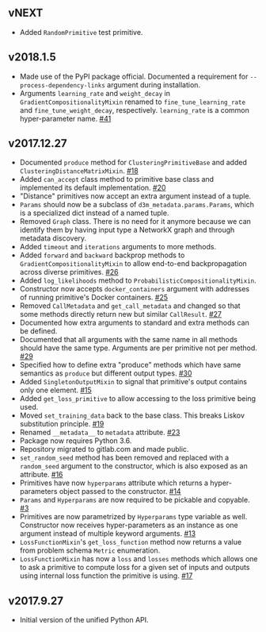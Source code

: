 ## vNEXT

* Added `RandomPrimitive` test primitive.

## v2018.1.5

* Made use of the PyPI package official. Documented a requirement for
  `--process-dependency-links` argument during installation.
* Arguments `learning_rate` and `weight_decay` in `GradientCompositionalityMixin` renamed to
  `fine_tune_learning_rate` and `fine_tune_weight_decay`, respectively.
  `learning_rate` is a common hyper-parameter name.
  [#41](https://gitlab.com/datadrivendiscovery/primitive-interfaces/issues/41)

## v2017.12.27

* Documented `produce` method for `ClusteringPrimitiveBase` and added
  `ClusteringDistanceMatrixMixin`.
  [#18](https://gitlab.com/datadrivendiscovery/primitive-interfaces/issues/18)
* Added `can_accept` class method to primitive base class and implemented its
  default implementation.
  [#20](https://gitlab.com/datadrivendiscovery/primitive-interfaces/issues/20)
* "Distance" primitives now accept an extra argument instead of a tuple.
* `Params` should now be a subclass of `d3m_metadata.params.Params`, which is a
  specialized dict instead of a named tuple.
* Removed `Graph` class. There is no need for it anymore because we can identify
  them by having input type a NetworkX graph and through metadata discovery.
* Added `timeout` and `iterations` arguments to more methods.
* Added `forward` and `backward` backprop methods to `GradientCompositionalityMixin`
  to allow end-to-end backpropagation across diverse primitives.
  [#26](https://gitlab.com/datadrivendiscovery/primitive-interfaces/issues/26)
* Added `log_likelihoods` method to `ProbabilisticCompositionalityMixin`.
* Constructor now accepts `docker_containers` argument with addresses of running
  primitive's Docker containers.
  [#25](https://gitlab.com/datadrivendiscovery/primitive-interfaces/issues/25)
* Removed `CallMetadata` and `get_call_metadata` and changed so that some methods
  directly return new but similar `CallResult`.
  [#27](https://gitlab.com/datadrivendiscovery/primitive-interfaces/issues/27)
* Documented how extra arguments to standard and extra methods can be defined.
* Documented that all arguments with the same name in all methods should have the
  same type. Arguments are per primitive not per method.
  [#29](https://gitlab.com/datadrivendiscovery/primitive-interfaces/issues/29)
* Specified how to define extra "produce" methods which have same semantics
  as `produce` but different output types.
  [#30](https://gitlab.com/datadrivendiscovery/primitive-interfaces/issues/30)
* Added `SingletonOutputMixin` to signal that primitive's output contains
  only one element.
  [#15](https://gitlab.com/datadrivendiscovery/primitive-interfaces/issues/15)  
* Added `get_loss_primitive` to allow accessing to the loss primitive
  being used.
* Moved `set_training_data` back to the base class.
  This breaks Liskov substitution principle.
  [#19](https://gitlab.com/datadrivendiscovery/primitive-interfaces/issues/19)
* Renamed `__metadata__` to `metadata` attribute.
  [#23](https://gitlab.com/datadrivendiscovery/primitive-interfaces/issues/23)
* Package now requires Python 3.6.
* Repository migrated to gitlab.com and made public.
* `set_random_seed` method has been removed and replaced with a
  `random_seed` argument to the constructor, which is also exposed as an attribute.
  [#16](https://gitlab.com/datadrivendiscovery/primitive-interfaces/issues/16)
* Primitives have now `hyperparams` attribute which returns a
  hyper-parameters object passed to the constructor.
  [#14](https://gitlab.com/datadrivendiscovery/primitive-interfaces/issues/14)
* `Params` and `Hyperparams` are now required to be pickable and copyable.
  [#3](https://gitlab.com/datadrivendiscovery/primitive-interfaces/issues/3)
* Primitives are now parametrized by `Hyperparams` type variable as well.
  Constructor now receives hyper-parameters as an instance as one argument
  instead of multiple keyword arguments.
  [#13](https://gitlab.com/datadrivendiscovery/primitive-interfaces/issues/13)
* `LossFunctionMixin`'s `get_loss_function` method now returns a value from
  problem schema `Metric` enumeration.
* `LossFunctionMixin` has now a `loss` and `losses` methods which allows one
  to ask a primitive to compute loss for a given set of inputs and outputs using
  internal loss function the primitive is using.
  [#17](https://gitlab.com/datadrivendiscovery/primitive-interfaces/issues/17)

## v2017.9.27

* Initial version of the unified Python API.
